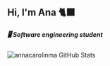 ## Hi, I'm Ana 🐈‍⬛
##### 🖥️ Software engineering student 
![annacarolinma GitHub Stats](https://github-readme-stats.vercel.app/api?username=annacarolinma&show_icons=true&theme=midnight-purple)
